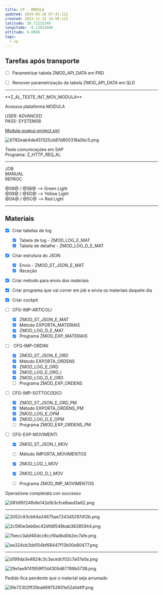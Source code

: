 ```yaml
---
title: CP - MODULA
updated: 2024-05-26 07:41:21Z
created: 2023-11-22 14:50:11Z
latitude: 38.72225240
longitude: -9.13933660
altitude: 0.0000
tags:
  - cp
---
```


## Tarefas após transporte

- [ ] Parametrizar tabela ZMOD_API_DATA em PRD
- [ ] Remover parametrização da tabela ZMOD_API_DATA em QLD


* * *

\*\*Z_AL_TESTE_INT_MOV_MODULA\*\*


Acessos plataforma MODULA

USER: ADVANCED  
PASS: SYSTEM08

[Modula-soapui-project.xml](../_resources/Modula-soapui-project.xml)

![6782eab4de451325cb87d800318a0bc5.png](../_resources/6782eab4de451325cb87d800318a0bc5.png)

Teste comunicações em SAP  
Programa: Z_HTTP_REQ_AL

* * *

JOB  
MANUAL  
REPROC

@08@ / @5B@ --> Green Light  
@09@ / @5D@ --> Yellow Light  
@0A@ / @5C@ --> Red Light

* * *

## Materiais

- [x] Criar tabelas de log
    - [x] Tabela de log - ZMOD_LOG_E_MAT
    - [x] Tabela de detalhe - ZMOD_LOG_D_E_MAT
- [x] Criar estrutura do JSON
    - [x] Envio - ZMOD_ST_JSON_E_MAT
    - [x] Receção
- [x] Criar método para envio dos materiais
- [x] Criar programa que vai correr em job e envia os materiais daquele dia
- [x] Criar cockpit


- [ ] CFG-IMP-ARTICOLI
    - [x] ZMOD_ST_JSON_E_MAT
    - [x] Método EXPORTA_MATERIAIS
    - [x] ZMOD_LOG_D_E_MAT
    - [x] Programa ZMOD_EXP_MATERIAIS
- [ ]  CFG-IMP-ORDINI
    - [x] ZMOD_ST_JSON_E_ORD
    - [x] Método EXPORTA_ORDENS
    - [x] ZMOD_LOG_E_ORD
    - [x] ZMOD_LOG_E_ORD_I
    - [x] ZMOD_LOG_D_E_ORD
    - [ ] Programa ZMOD_EXP_ORDENS
- [ ] CFG-IMP-SOTTOCODICI
    - [x] ZMOD_ST_JSON_E_ORD_PM
    - [x] Método EXPORTA_ORDENS_PM
    - [x] ZMOD_LOG_E_OPM
    - [x] ZMOD_LOG_D_E_OPM
    - [ ] Programa ZMOD_EXP_ORDENS_PM
- [ ] CFG-EXP-MOVIMENTI
    - [x] ZMOD_ST_JSON_I_MOV
    - [ ] Método IMPORTA_MOVIMENTOS
    - [x] ZMOD_LOG_I_MOV
    - [x] ZMOD_LOG_D_I_MOV
    - [ ] Programa ZMOD_IMP_MOVIMENTOS


Operazione completata con successo

![081df6124fb9e142e1b3cfce8aed3a62.png](../_resources/081df6124fb9e142e1b3cfce8aed3a62.png)


* * *

![3052c93cb64a34675ae7243d5297d12b.png](../_resources/3052c93cb64a34675ae7243d5297d12b.png)

![2c590e3eb6ec42dfd9548bab36285944.png](../_resources/2c590e3eb6ec42dfd9548bab36285944.png)

![7becc3abf40dcc8ccf9adbd0b2ec7afe.png](../_resources/7becc3abf40dcc8ccf9adbd0b2ec7afe.png)

![ee324cb3dd104bf68447f13b00e80477.png](../_resources/ee324cb3dd104bf68447f13b00e80477.png)


* * *


![d199da3e4824c3c3acedcf02c7a07a0a.png](../_resources/d199da3e4824c3c3acedcf02c7a07a0a.png)

![29e1ae9741959ff7d4305d67769b5738.png](../_resources/29e1ae9741959ff7d4305d67769b5738.png)


Pedido fica pendente que o material seja arrumado

![5fe72302ff35ba669752601e52a1d4ff.png](../_resources/5fe72302ff35ba669752601e52a1d4ff.png)